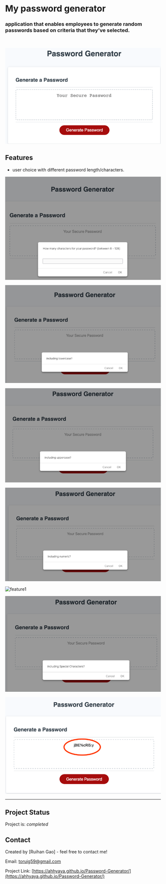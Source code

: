 # <Password Generator>

# My password generator


### application that enables employees to generate random passwords based on criteria that they’ve selected.

<br>

![webpage](./assets/images/1.png)


## Features

- user choice with different password length/characters.

![feature1](./assets/images/2.png)

![feature1](./assets/images/3.png)

![feature1](./assets/images/4.png)

![feature1](./assets/images/5.png)

![feature1](./assets/images/6.png)

![feature1](./assets/images/7.png)

![feature1](./assets/images/8.png)

---
## Project Status
Project is: _completed_ 

## Contact
Created by [Ruihan Gao] - feel free to contact me!

Email: toruig59@gmail.com

Project Link: [https://ahhyaya.github.io/Password-Generator/](https://ahhyaya.github.io/Password-Generator/)
